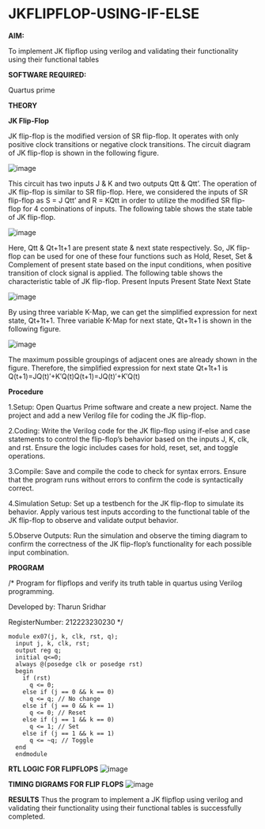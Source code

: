# JKFLIPFLOP-USING-IF-ELSE

**AIM:** 

To implement  JK flipflop using verilog and validating their functionality using their functional tables

**SOFTWARE REQUIRED:**

Quartus prime

**THEORY**

**JK Flip-Flop**

JK flip-flop is the modified version of SR flip-flop. It operates with only positive clock transitions or negative clock transitions. The circuit diagram of JK flip-flop is shown in the following figure.

![image](https://github.com/naavaneetha/JKFLIPFLOP-USING-IF-ELSE/assets/154305477/a649c30b-232b-4558-b188-fd6c09845180)


This circuit has two inputs J & K and two outputs Qtt & Qtt’. The operation of JK flip-flop is similar to SR flip-flop. Here, we considered the inputs of SR flip-flop as S = J Qtt’ and R = KQtt in order to utilize the modified SR flip-flop for 4 combinations of inputs. The following table shows the state table of JK flip-flop.

![image](https://github.com/naavaneetha/JKFLIPFLOP-USING-IF-ELSE/assets/154305477/c4360742-e8a8-4937-b089-c46c0433f9a3)

 
Here, Qtt & Qt+1t+1 are present state & next state respectively. So, JK flip-flop can be used for one of these four functions such as Hold, Reset, Set & Complement of present state based on the input conditions, when positive transition of clock signal is applied. The following table shows the characteristic table of JK flip-flop. Present Inputs Present State Next State
 
![image](https://github.com/naavaneetha/JKFLIPFLOP-USING-IF-ELSE/assets/154305477/6c275261-a6d5-4c37-a3a7-1e88ca11c4cd)

By using three variable K-Map, we can get the simplified expression for next state, Qt+1t+1. Three variable K-Map for next state, Qt+1t+1 is shown in the following figure.
 
![image](https://github.com/naavaneetha/JKFLIPFLOP-USING-IF-ELSE/assets/154305477/5174f41b-0ce0-4329-a372-6d1943ea6673)

The maximum possible groupings of adjacent ones are already shown in the figure. Therefore, the simplified expression for next state Qt+1t+1 is Q(t+1)=JQ(t)′+K′Q(t)Q(t+1)=JQ(t)′+K′Q(t)

**Procedure**

1.Setup: Open Quartus Prime software and create a new project. Name the project and add a new Verilog file for coding the JK flip-flop.
 
2.Coding: Write the Verilog code for the JK flip-flop using if-else and case statements to control the flip-flop’s behavior based on the inputs J, K, clk, and rst. Ensure the logic includes cases for hold, reset, set, and toggle operations.
 
3.Compile: Save and compile the code to check for syntax errors. Ensure that the program runs without errors to confirm the code is syntactically correct.
 
4.Simulation Setup: Set up a testbench for the JK flip-flop to simulate its behavior. Apply various test inputs according to the functional table of the JK flip-flop to observe and validate output behavior.
 
5.Observe Outputs: Run the simulation and observe the timing diagram to confirm the correctness of the JK flip-flop’s functionality for each possible input combination.

**PROGRAM**

/* Program for flipflops and verify its truth table in quartus using Verilog programming. 

Developed by: Tharun Sridhar 

RegisterNumber: 212223230230
*/
```
module ex07(j, k, clk, rst, q);
  input j, k, clk, rst;
  output reg q;
  initial q<=0;
  always @(posedge clk or posedge rst) 
  begin
    if (rst)
      q <= 0; 
    else if (j == 0 && k == 0)
      q <= q; // No change
    else if (j == 0 && k == 1)
      q <= 0; // Reset
    else if (j == 1 && k == 0)
      q <= 1; // Set
    else if (j == 1 && k == 1)
      q <= ~q; // Toggle
  end
  endmodule
```

**RTL LOGIC FOR FLIPFLOPS**
![image](https://github.com/user-attachments/assets/0339d0b1-fbdc-4920-86dd-359842a68cd3)

**TIMING DIGRAMS FOR FLIP FLOPS**
![image](https://github.com/user-attachments/assets/90bf08ce-1da0-49a2-af9a-19445638c5ce)

**RESULTS**
Thus the program to implement a JK flipflop using verilog and validating their functionality using their functional tables is successfully completed.

